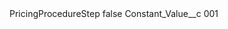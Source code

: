 <?xml version="1.0" encoding="UTF-8"?>
<CustomMetadata xmlns="http://soap.sforce.com/2006/04/metadata" xmlns:xsi="http://www.w3.org/2001/XMLSchema-instance" xmlns:xsd="http://www.w3.org/2001/XMLSchema">
    <label>PricingProcedureStep</label>
    <protected>false</protected>
    <values>
        <field>Constant_Value__c</field>
        <value xsi:type="xsd:string">001</value>
    </values>
</CustomMetadata>

